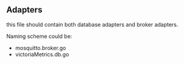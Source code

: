 ## Adapters

this file should contain both database adapters and broker adapters. 

Naming scheme could be:

- mosquitto.broker.go
- victoriaMetrics.db.go